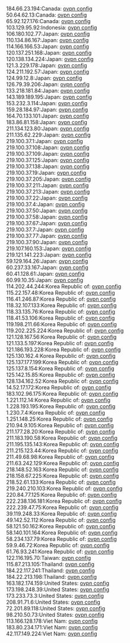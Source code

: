 184.66.23.194:Canada: [ovpn config](vpn/184_66_23_194.ovpn)  
50.64.62.13:Canada: [ovpn config](vpn/50_64_62_13.ovpn)  
65.92.127.176:Canada: [ovpn config](vpn/65_92_127_176.ovpn)  
103.129.95.92:Indonesia: [ovpn config](vpn/103_129_95_92.ovpn)  
106.180.102.77:Japan: [ovpn config](vpn/106_180_102_77.ovpn)  
110.134.86.167:Japan: [ovpn config](vpn/110_134_86_167.ovpn)  
114.166.166.53:Japan: [ovpn config](vpn/114_166_166_53.ovpn)  
120.137.251.168:Japan: [ovpn config](vpn/120_137_251_168.ovpn)  
120.138.134.224:Japan: [ovpn config](vpn/120_138_134_224.ovpn)  
121.3.229.178:Japan: [ovpn config](vpn/121_3_229_178.ovpn)  
124.211.192.57:Japan: [ovpn config](vpn/124_211_192_57.ovpn)  
124.99.12.8:Japan: [ovpn config](vpn/124_99_12_8.ovpn)  
126.79.39.206:Japan: [ovpn config](vpn/126_79_39_206.ovpn)  
133.218.181.84:Japan: [ovpn config](vpn/133_218_181_84.ovpn)  
143.189.189.195:Japan: [ovpn config](vpn/143_189_189_195.ovpn)  
153.232.3.114:Japan: [ovpn config](vpn/153_232_3_114.ovpn)  
159.28.184.97:Japan: [ovpn config](vpn/159_28_184_97.ovpn)  
164.70.133.101:Japan: [ovpn config](vpn/164_70_133_101.ovpn)  
183.86.81.158:Japan: [ovpn config](vpn/183_86_81_158.ovpn)  
211.134.123.80:Japan: [ovpn config](vpn/211_134_123_80.ovpn)  
211.135.62.229:Japan: [ovpn config](vpn/211_135_62_229.ovpn)  
219.100.37.1:Japan: [ovpn config](vpn/219_100_37_1.ovpn)  
219.100.37.108:Japan: [ovpn config](vpn/219_100_37_108.ovpn)  
219.100.37.109:Japan: [ovpn config](vpn/219_100_37_109.ovpn)  
219.100.37.125:Japan: [ovpn config](vpn/219_100_37_125.ovpn)  
219.100.37.138:Japan: [ovpn config](vpn/219_100_37_138.ovpn)  
219.100.37.19:Japan: [ovpn config](vpn/219_100_37_19.ovpn)  
219.100.37.205:Japan: [ovpn config](vpn/219_100_37_205.ovpn)  
219.100.37.211:Japan: [ovpn config](vpn/219_100_37_211.ovpn)  
219.100.37.213:Japan: [ovpn config](vpn/219_100_37_213.ovpn)  
219.100.37.22:Japan: [ovpn config](vpn/219_100_37_22.ovpn)  
219.100.37.4:Japan: [ovpn config](vpn/219_100_37_4.ovpn)  
219.100.37.50:Japan: [ovpn config](vpn/219_100_37_50.ovpn)  
219.100.37.58:Japan: [ovpn config](vpn/219_100_37_58.ovpn)  
219.100.37.67:Japan: [ovpn config](vpn/219_100_37_67.ovpn)  
219.100.37.7:Japan: [ovpn config](vpn/219_100_37_7.ovpn)  
219.100.37.77:Japan: [ovpn config](vpn/219_100_37_77.ovpn)  
219.100.37.90:Japan: [ovpn config](vpn/219_100_37_90.ovpn)  
219.107.160.153:Japan: [ovpn config](vpn/219_107_160_153.ovpn)  
219.121.141.223:Japan: [ovpn config](vpn/219_121_141_223.ovpn)  
59.129.164.26:Japan: [ovpn config](vpn/59_129_164_26.ovpn)  
60.237.33.167:Japan: [ovpn config](vpn/60_237_33_167.ovpn)  
60.41.128.61:Japan: [ovpn config](vpn/60_41_128_61.ovpn)  
60.99.10.35:Japan: [ovpn config](vpn/60_99_10_35.ovpn)  
114.202.44.244:Korea Republic of: [ovpn config](vpn/114_202_44_244.ovpn)  
115.22.157.48:Korea Republic of: [ovpn config](vpn/115_22_157_48.ovpn)  
116.41.246.87:Korea Republic of: [ovpn config](vpn/116_41_246_87.ovpn)  
118.32.107.133:Korea Republic of: [ovpn config](vpn/118_32_107_133.ovpn)  
118.33.135.76:Korea Republic of: [ovpn config](vpn/118_33_135_76.ovpn)  
118.41.53.106:Korea Republic of: [ovpn config](vpn/118_41_53_106.ovpn)  
119.198.211.66:Korea Republic of: [ovpn config](vpn/119_198_211_66.ovpn)  
119.202.225.224:Korea Republic of: [ovpn config](vpn/119_202_225_224.ovpn)  
121.128.167.56:Korea Republic of: [ovpn config](vpn/121_128_167_56.ovpn)  
121.133.5.197:Korea Republic of: [ovpn config](vpn/121_133_5_197.ovpn)  
121.186.193.228:Korea Republic of: [ovpn config](vpn/121_186_193_228.ovpn)  
125.130.162.4:Korea Republic of: [ovpn config](vpn/125_130_162_4.ovpn)  
125.137.177.199:Korea Republic of: [ovpn config](vpn/125_137_177_199.ovpn)  
125.137.8.154:Korea Republic of: [ovpn config](vpn/125_137_8_154.ovpn)  
125.142.15.85:Korea Republic of: [ovpn config](vpn/125_142_15_85.ovpn)  
128.134.162.52:Korea Republic of: [ovpn config](vpn/128_134_162_52.ovpn)  
14.52.17.172:Korea Republic of: [ovpn config](vpn/14_52_17_172.ovpn)  
183.102.96.175:Korea Republic of: [ovpn config](vpn/183_102_96_175.ovpn)  
1.221.112.14:Korea Republic of: [ovpn config](vpn/1_221_112_14.ovpn)  
1.228.193.195:Korea Republic of: [ovpn config](vpn/1_228_193_195.ovpn)  
1.230.7.4:Korea Republic of: [ovpn config](vpn/1_230_7_4.ovpn)  
1.251.148.25:Korea Republic of: [ovpn config](vpn/1_251_148_25.ovpn)  
210.94.9.105:Korea Republic of: [ovpn config](vpn/210_94_9_105.ovpn)  
211.177.28.20:Korea Republic of: [ovpn config](vpn/211_177_28_20.ovpn)  
211.183.190.58:Korea Republic of: [ovpn config](vpn/211_183_190_58.ovpn)  
211.195.135.143:Korea Republic of: [ovpn config](vpn/211_195_135_143.ovpn)  
211.215.123.44:Korea Republic of: [ovpn config](vpn/211_215_123_44.ovpn)  
211.49.68.98:Korea Republic of: [ovpn config](vpn/211_49_68_98.ovpn)  
211.63.242.129:Korea Republic of: [ovpn config](vpn/211_63_242_129.ovpn)  
218.148.52.163:Korea Republic of: [ovpn config](vpn/218_148_52_163.ovpn)  
218.158.67.225:Korea Republic of: [ovpn config](vpn/218_158_67_225.ovpn)  
218.52.61.133:Korea Republic of: [ovpn config](vpn/218_52_61_133.ovpn)  
219.240.210.103:Korea Republic of: [ovpn config](vpn/219_240_210_103.ovpn)  
220.84.77.125:Korea Republic of: [ovpn config](vpn/220_84_77_125.ovpn)  
222.238.136.181:Korea Republic of: [ovpn config](vpn/222_238_136_181.ovpn)  
222.239.47.75:Korea Republic of: [ovpn config](vpn/222_239_47_75.ovpn)  
39.119.248.33:Korea Republic of: [ovpn config](vpn/39_119_248_33.ovpn)  
49.142.52.112:Korea Republic of: [ovpn config](vpn/49_142_52_112.ovpn)  
58.121.50.162:Korea Republic of: [ovpn config](vpn/58_121_50_162.ovpn)  
58.140.101.164:Korea Republic of: [ovpn config](vpn/58_140_101_164.ovpn)  
58.234.137.79:Korea Republic of: [ovpn config](vpn/58_234_137_79.ovpn)  
59.9.46.72:Korea Republic of: [ovpn config](vpn/59_9_46_72.ovpn)  
61.76.93.241:Korea Republic of: [ovpn config](vpn/61_76_93_241.ovpn)  
122.116.195.70:Taiwan: [ovpn config](vpn/122_116_195_70.ovpn)  
115.87.213.105:Thailand: [ovpn config](vpn/115_87_213_105.ovpn)  
184.22.117.241:Thailand: [ovpn config](vpn/184_22_117_241.ovpn)  
184.22.213.198:Thailand: [ovpn config](vpn/184_22_213_198.ovpn)  
163.182.174.159:United States: [ovpn config](vpn/163_182_174_159.ovpn)  
173.198.248.39:United States: [ovpn config](vpn/173_198_248_39.ovpn)  
173.233.73.3:United States: [ovpn config](vpn/173_233_73_3.ovpn)  
208.91.71.6:United States: [ovpn config](vpn/208_91_71_6.ovpn)  
72.201.89.118:United States: [ovpn config](vpn/72_201_89_118.ovpn)  
98.210.50.73:United States: [ovpn config](vpn/98_210_50_73.ovpn)  
113.166.128.178:Viet Nam: [ovpn config](vpn/113_166_128_178.ovpn)  
183.80.234.171:Viet Nam: [ovpn config](vpn/183_80_234_171.ovpn)  
42.117.149.224:Viet Nam: [ovpn config](vpn/42_117_149_224.ovpn)  
